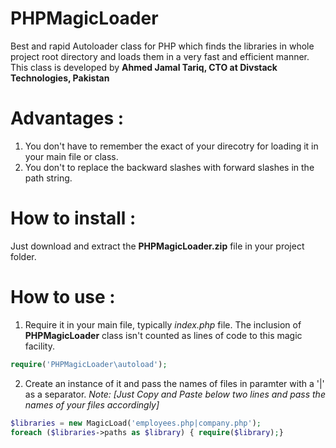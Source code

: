 # PHPMagicLoader
Best and rapid Autoloader class for PHP which finds the libraries in whole project root directory and loads them in a very fast and efficient manner.
This class is developed by **Ahmed Jamal Tariq, CTO at Divstack Technologies, Pakistan**

# Advantages :
1) You don't have to remember the exact of your direcotry for loading it in your main file or class.
2) You don't to replace the backward slashes with forward slashes in the path string.

# How to install :
Just download and extract the **PHPMagicLoader.zip** file in your project folder.

# How to use :
1) Require it in your main file, typically *index.php* file. The inclusion of **PHPMagicLoader** class isn't counted as lines of code to this magic facility.

```php
require('PHPMagicLoader\autoload');
```

2) Create an instance of it and pass the names of files in paramter with a '|' as a separator. *Note: [Just Copy and Paste below two lines and pass the names of your files accordingly]*

```php
$libraries = new MagicLoad('employees.php|company.php');
foreach ($libraries->paths as $library) { require($library);}
```
